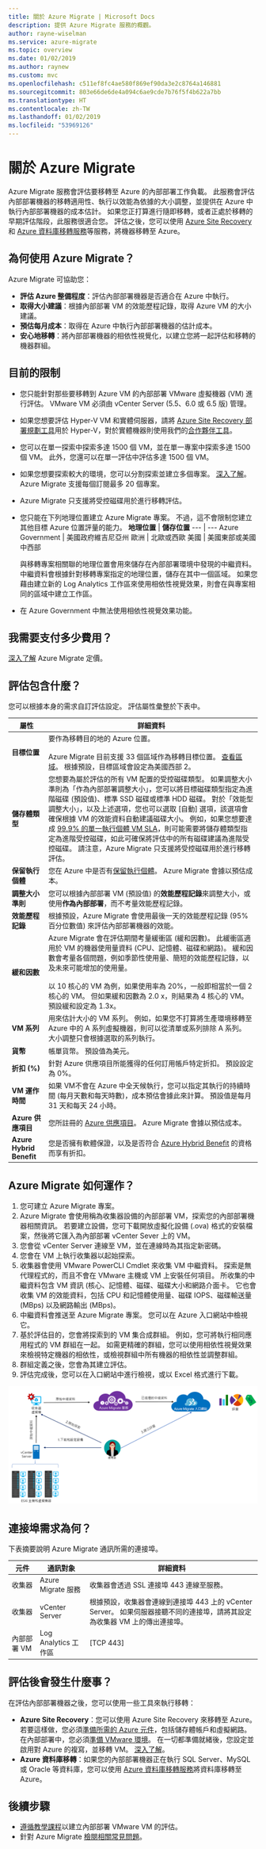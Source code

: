 ```yaml
---
title: 關於 Azure Migrate | Microsoft Docs
description: 提供 Azure Migrate 服務的概觀。
author: rayne-wiselman
ms.service: azure-migrate
ms.topic: overview
ms.date: 01/02/2019
ms.author: raynew
ms.custom: mvc
ms.openlocfilehash: c511ef8fc4ae580f869ef90da3e2c8764a146881
ms.sourcegitcommit: 803e66de6de4a094c6ae9cde7b76f5f4b622a7bb
ms.translationtype: HT
ms.contentlocale: zh-TW
ms.lasthandoff: 01/02/2019
ms.locfileid: "53969126"
---
```

# <a name="about-azure-migrate"></a>關於 Azure Migrate

Azure Migrate 服務會評估要移轉至 Azure 的內部部署工作負載。 此服務會評估內部部署機器的移轉適用性、執行以效能為依據的大小調整，並提供在 Azure 中執行內部部署機器的成本估計。 如果您正打算進行隨即移轉，或者正處於移轉的早期評估階段，此服務很適合您。 評估之後，您可以使用 [Azure Site Recovery](https://docs.microsoft.com/azure/site-recovery/site-recovery-overview) 和 [Azure 資料庫移轉服務](https://docs.microsoft.com/azure/dms/dms-overview)等服務，將機器移轉至 Azure。

## <a name="why-use-azure-migrate"></a>為何使用 Azure Migrate？

Azure Migrate 可協助您：

- **評估 Azure 整備程度**：評估內部部署機器是否適合在 Azure 中執行。
- **取得大小建議**：根據內部部署 VM 的效能歷程記錄，取得 Azure VM 的大小建議。
- **預估每月成本**：取得在 Azure 中執行內部部署機器的估計成本。  
- **安心地移轉**：將內部部署機器的相依性視覺化，以建立您將一起評估和移轉的機器群組。

## <a name="current-limitations"></a>目前的限制

- 您只能針對那些要移轉到 Azure VM 的內部部署 VMware 虛擬機器 (VM) 進行評估。 VMware VM 必須由 vCenter Server (5.5、6.0 或 6.5 版) 管理。
- 如果您想要評估 Hyper-V VM 和實體伺服器，請將 [Azure Site Recovery 部署規劃工具](https://aka.ms/asr-dp-hyperv-doc)用於 Hyper-V，對於實體機器則使用我們的[合作夥伴工具](https://azure.microsoft.com/migration/partners/)。
- 您可以在單一探索中探索多達 1500 個 VM，並在單一專案中探索多達 1500 個 VM。 此外，您還可以在單一評估中評估多達 1500 個 VM。
- 如果您想要探索較大的環境，您可以分割探索並建立多個專案。 [深入了解](how-to-scale-assessment.md)。 Azure Migrate 支援每個訂閱最多 20 個專案。
- Azure Migrate 只支援將受控磁碟用於進行移轉評估。
-  您只能在下列地理位置建立 Azure Migrate 專案。 不過，這不會限制您建立其他目標 Azure 位置評量的能力。
    **地理位置** | **儲存位置**
    --- | ---
    Azure Government | 美國政府維吉尼亞州
    歐洲 | 北歐或西歐
    美國 | 美國東部或美國中西部

    與移轉專案相關聯的地理位置會用來儲存在內部部署環境中發現的中繼資料。 中繼資料會根據針對移轉專案指定的地理位置，儲存在其中一個區域。 如果您藉由建立新的 Log Analytics 工作區來使用相依性視覺效果，則會在與專案相同的區域中建立工作區。
- 在 Azure Government 中無法使用相依性視覺效果功能。


## <a name="what-do-i-need-to-pay-for"></a>我需要支付多少費用？

[深入了解](https://azure.microsoft.com/pricing/details/azure-migrate/) Azure Migrate 定價。


## <a name="whats-in-an-assessment"></a>評估包含什麼？

您可以根據本身的需求自訂評估設定。 評估屬性彙整於下表中。

**屬性** | **詳細資料**
--- | ---
**目標位置** | 要作為移轉目的地的 Azure 位置。<br/><br/>Azure Migrate 目前支援 33 個區域作為移轉目標位置。 [查看區域](https://azure.microsoft.com/global-infrastructure/services/)。 根據預設，目標區域會設定為美國西部 2。
**儲存體類型** | 您想要為屬於評估的所有 VM 配置的受控磁碟類型。 如果調整大小準則為「作為內部部署調整大小」，您可以將目標磁碟類型指定為進階磁碟 (預設值)、標準 SSD 磁碟或標準 HDD 磁碟。 對於「效能型調整大小」，以及上述選項，您也可以選取 [自動] 選項，該選項會確保根據 VM 的效能資料自動建議磁碟大小。 例如，如果您想要達成 [99.9% 的單一執行個體 VM SLA](https://azure.microsoft.com/support/legal/sla/virtual-machines/v1_8/)，則可能需要將儲存體類型指定為進階受控磁碟，如此可確保將評估中的所有磁碟建議為進階受控磁碟。 請注意，Azure Migrate 只支援將受控磁碟用於進行移轉評估。
**保留執行個體** |  您在 Azure 中是否有[保留執行個體](https://azure.microsoft.com/pricing/reserved-vm-instances/)。 Azure Migrate 會據以預估成本。
**調整大小準則** | 您可以根據內部部署 VM (預設值) 的**效能歷程記錄**來調整大小，或使用**作為內部部署**，而不考量效能歷程記錄。
**效能歷程記錄** | 根據預設，Azure Migrate 會使用最後一天的效能歷程記錄 (95% 百分位數值) 來評估內部部署機器的效能。
**緩和因數** | Azure Migrate 會在評估期間考量緩衝區 (緩和因數)。 此緩衝區適用於 VM 的機器使用量資料 (CPU、記憶體、磁碟和網路)。 緩和因數會考量各個問題，例如季節性使用量、簡短的效能歷程記錄，以及未來可能增加的使用量。<br/><br/> 以 10 核心的 VM 為例，如果使用率為 20%，一般即相當於一個 2 核心的 VM。 但如果緩和因數為 2.0 x，則結果為 4 核心的 VM。 預設緩和設定為 1.3x。
**VM 系列** | 用來估計大小的 VM 系列。 例如，如果您不打算將生產環境移轉至 Azure 中的 A 系列虛擬機器，則可以從清單或系列排除 A 系列。 大小調整只會根據選取的系列執行。   
**貨幣** | 帳單貨幣。 預設值為美元。
**折扣 (%)** | 針對 Azure 供應項目所能獲得的任何訂用帳戶特定折扣。 預設設定為 0%。
**VM 運作時間** | 如果 VM不會在 Azure 中全天候執行，您可以指定其執行的持續時間 (每月天數和每天時數)，成本預估會據此來計算。 預設值是每月 31 天和每天 24 小時。
**Azure 供應項目** | 您所註冊的 [Azure 供應項目](https://azure.microsoft.com/support/legal/offer-details/)。 Azure Migrate 會據以預估成本。
**Azure Hybrid Benefit** | 您是否擁有軟體保證，以及是否符合 [Azure Hybrid Benefit](https://azure.microsoft.com/pricing/hybrid-use-benefit/) 的資格而享有折扣。

## <a name="how-does-azure-migrate-work"></a>Azure Migrate 如何運作？

1.  您可建立 Azure Migrate 專案。
2.  Azure Migrate 會使用稱為收集器設備的內部部署 VM，探索您的內部部署機器相關資訊。 若要建立設備，您可下載開放虛擬化設備 (.ova) 格式的安裝檔案，然後將它匯入為內部部署 vCenter Sever 上的 VM。
3. 您會從 vCenter Server 連線至 VM，並在連線時為其指定新密碼。
4. 您會在 VM 上執行收集器以起始探索。
5. 收集器會使用 VMware PowerCLI Cmdlet 來收集 VM 中繼資料。 探索是無代理程式的，而且不會在 VMware 主機或 VM 上安裝任何項目。 所收集的中繼資料包含 VM 資訊 (核心、記憶體、磁碟、磁碟大小和網路介面卡。 它也會收集 VM 的效能資料，包括 CPU 和記憶體使用量、磁碟 IOPS、磁碟輸送量 (MBps) 以及網路輸出 (MBps)。
5.  中繼資料會推送至 Azure Migrate 專案。 您可以在 Azure 入口網站中檢視它。
6.  基於評估目的，您會將探索到的 VM 集合成群組。 例如，您可將執行相同應用程式的 VM 群組在一起。 如需更精確的群組，您可以使用相依性視覺效果來檢視特定機器的相依性，或檢視群組中所有機器的相依性並調整群組。
7.  群組定義之後，您會為其建立評估。
8.  評估完成後，您可以在入口網站中進行檢視，或以 Excel 格式進行下載。

  ![Azure Migrate 架構](./media/migration-planner-overview/overview-1.png)

## <a name="what-are-the-port-requirements"></a>連接埠需求為何？

下表摘要說明 Azure Migrate 通訊所需的連接埠。

元件 | 通訊對象 |  詳細資料
--- | --- |---
收集器  | Azure Migrate 服務 | 收集器會透過 SSL 連接埠 443 連線至服務。
收集器 | vCenter Server | 根據預設，收集器會連線到連接埠 443 上的 vCenter Server。 如果伺服器接聽不同的連接埠，請將其設定為收集器 VM 上的傳出連接埠。
內部部署 VM | Log Analytics 工作區 | [TCP 443] | [Microsoft Monitoring Agent (MMA)](../log-analytics/log-analytics-windows-agent.md) 會使用 TCP 連接埠 443 連線至 Log Analytics。 如果您使用相依性視覺效果，因而需要 MMA 代理程式時，您只需要此連接埠。


## <a name="what-happens-after-assessment"></a>評估後會發生什麼事？

在評估內部部署機器之後，您可以使用一些工具來執行移轉：

- **Azure Site Recovery**：您可以使用 Azure Site Recovery 來移轉至 Azure。 若要這樣做，您必須[準備所需的 Azure 元件](../site-recovery/tutorial-prepare-azure.md)，包括儲存體帳戶和虛擬網路。 在內部部署中，您必須[準備 VMware 環境](../site-recovery/vmware-azure-tutorial-prepare-on-premises.md)。 在一切都準備就緒後，您設定並啟用對 Azure 的複寫，並移轉 VM。 [深入了解](../site-recovery/vmware-azure-tutorial.md)。
- **Azure 資料庫移轉**：如果您的內部部署機器正在執行 SQL Server、MySQL 或 Oracle 等資料庫，您可以使用 [Azure 資料庫移轉服務](../dms/dms-overview.md)將資料庫移轉至 Azure。


## <a name="next-steps"></a>後續步驟

- [遵循教學課程](tutorial-assessment-vmware.md)以建立內部部署 VMware VM 的評估。
- 針對 Azure Migrate [檢閱相關常見問題](resources-faq.md)。
